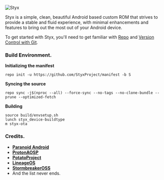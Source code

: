 ![Styx](https://github.com/StyxProject/manifest/raw/R/StyxBanner.png)

Styx is a simple, clean, beautiful Android based custom ROM that strives to provide a stable and fluid experience, with minimal enhancements and features to bring out the most out of your Android device.

To get started with Styx, you'll need to get
familiar with [Repo](https://source.android.com/source/using-repo.html) and [Version Control with Git](https://source.android.com/source/version-control.html).

### Build Environment.

**Initializing the manifest**
```
repo init -u https://github.com/StyxProject/manifest -b S
```

**Syncing the source**
```
repo sync -j$(nproc --all) --force-sync --no-tags --no-clone-bundle --prune --optimized-fetch
```

**Building**
```
source build/envsetup.sh
lunch styx_device-buildtype
m styx-ota
```

### Credits.
 * [**Paranoid Android**](https://github.com/AOSPA)
 * [**ProtonAOSP**](https://github.com/ProtonAOSP)
 * [**PotatoProject**](https://github.com/PotatoProject)
 * [**LineageOS**](https://github.com/LineageOS)
 * [**StormbreakerOSS**](https://github.com/StormbreakerOSS)
 * And the list never ends.
